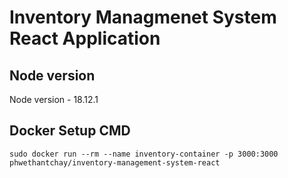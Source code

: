 # Inventory Managmenet System React Application

## Node version
Node version - 18.12.1

## Docker Setup CMD
```
sudo docker run --rm --name inventory-container -p 3000:3000 phwethantchay/inventory-management-system-react
```

